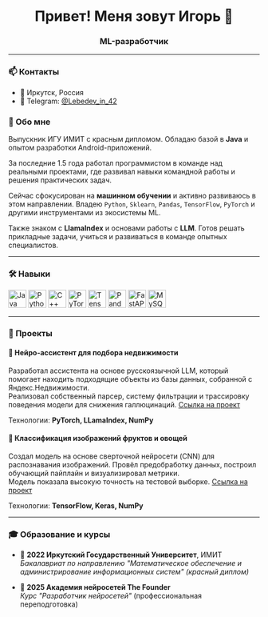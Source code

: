 
<h1 align="center">Привет! Меня зовут Игорь 👋</h1>

<h3 align="center">ML-разработчик</h3>

---

### 📫 Контакты

- 📍 Иркутск, Россия  
- 💬 Telegram: [@Lebedev_in_42](https://t.me/Lebedev_in_42)

### 🧠 Обо мне

Выпускник ИГУ ИМИТ с красным дипломом. Обладаю базой в **Java** и опытом разработки Android-приложений.

За последние 1.5 года работал программистом в команде над реальными проектами, где развивал навыки командной работы и решения практических задач.

Сейчас сфокусирован на **машинном обучении** и активно развиваюсь в этом направлении. Владею `Python`, `Sklearn`, `Pandas`, `TensorFlow`, `PyTorch` и другими инструментами из экосистемы ML.

Также знаком с **LlamaIndex** и основами работы с **LLM**. Готов решать прикладные задачи, учиться и развиваться в команде опытных специалистов.

---

### 🛠️ Навыки

<p align="left">
  <a href="https://www.java.com/" target="_blank"><img src="https://raw.githubusercontent.com/danielcranney/readme-generator/main/public/icons/skills/java-colored.svg" width="36" height="36" alt="Java" /></a>
  <a href="https://www.python.org/" target="_blank"><img src="https://raw.githubusercontent.com/danielcranney/readme-generator/main/public/icons/skills/python-colored.svg" width="36" height="36" alt="Python" /></a>
  <a href="https://cplusplus.com/" target="_blank"><img src="https://raw.githubusercontent.com/danielcranney/readme-generator/main/public/icons/skills/cplusplus-colored.svg" width="36" height="36" alt="C++" /></a>
  <a href="https://pytorch.org/" target="_blank"><img src="https://raw.githubusercontent.com/danielcranney/readme-generator/main/public/icons/skills/pytorch-colored.svg" width="36" height="36" alt="PyTorch" /></a>
  <a href="https://www.tensorflow.org/" target="_blank"><img src="https://raw.githubusercontent.com/danielcranney/readme-generator/main/public/icons/skills/tensorflow-colored.svg" width="36" height="36" alt="TensorFlow" /></a>
  <a href="https://pandas.pydata.org/" target="_blank"><img src="https://pandas.pydata.org/static/img/pandas_mark.svg" width="36" height="36" alt="Pandas" /></a>
  <a href="https://fastapi.tiangolo.com/" target="_blank"><img src="https://raw.githubusercontent.com/danielcranney/readme-generator/main/public/icons/skills/fastapi-colored.svg" width="36" height="36" alt="FastAPI" /></a>
  <a href="https://www.mysql.com/" target="_blank"><img src="https://raw.githubusercontent.com/danielcranney/readme-generator/main/public/icons/skills/mysql-colored.svg" width="36" height="36" alt="MySQL" /></a>
</p>

---

### 🧩 Проекты

#### 🏡 Нейро-ассистент для подбора недвижимости

Разработал ассистента на основе русскоязычной LLM, который помогает находить подходящие объекты из базы данных, собранной с Яндекс.Недвижимости.  
Реализовал собственный парсер, систему фильтрации и трассировку поведения модели для снижения галлюцинаций. [Ссылка на проект](https://github.com/awessine/AI-estate-assistant)

Технологии: **PyTorch, LLamaIndex, NumPy**

#### 🍎 Классификация изображений фруктов и овощей

Создал модель на основе сверточной нейросети (CNN) для распознавания изображений. Провёл предобработку данных, построил обучающий пайплайн и визуализировал метрики.  
Модель показала высокую точность на тестовой выборке. [Ссылка на проект](https://github.com/awessine/fruits_and_vegetables_classification)

Технологии: **TensorFlow, Keras, NumPy**

---

### 🎓 Образование и курсы

- 📘 **2022 Иркутский Государственный Университет**, ИМИТ  
  _Бакалавриат по направлению "Математическое обеспечение и администрирование информационных систем" (красный диплом)_

- 🧠 **2025 Академия нейросетей The Founder**  
  _Курс "Разработчик нейросетей"_ (профессиональная переподготовка)

